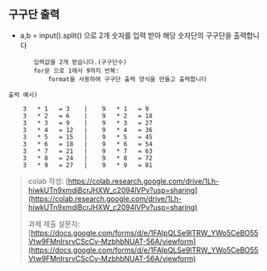 ## 구구단 출력

* a,b = input().split() 으로 2개 숫자를 입력 받아 해당 숫자단의 구구단을 출력합니다
```
       입력값을 2개 받습니다.(구구단수)
       for문 으로 1에서 9까지 반복:
           format을 사용하여 구구단 출력 양식을 만들고 출력합니다
        
출력 예시)

    3   * 1   = 3    |    9   * 1   = 9  
    3   * 2   = 6    |    9   * 2   = 18 
    3   * 3   = 9    |    9   * 3   = 27 
    3   * 4   = 12   |    9   * 4   = 36 
    3   * 5   = 15   |    9   * 5   = 45 
    3   * 6   = 18   |    9   * 6   = 54 
    3   * 7   = 21   |    9   * 7   = 63 
    3   * 8   = 24   |    9   * 8   = 72 
    3   * 9   = 27   |    9   * 9   = 81 
```
> colab 작성: [https://colab.research.google.com/drive/1Lh-hiwkUTn9xmdiBcrJHXW_c2094lVPv?usp=sharing](https://colab.research.google.com/drive/1Lh-hiwkUTn9xmdiBcrJHXW_c2094lVPv?usp=sharing)  
>
> 과제 제출 설문지: [https://docs.google.com/forms/d/e/1FAIpQLSe9lTRW_YWo5CeBO55Vtw9FMnIrsrvCScCv-MzbhbNUAT-56A/viewform](https://docs.google.com/forms/d/e/1FAIpQLSe9lTRW_YWo5CeBO55Vtw9FMnIrsrvCScCv-MzbhbNUAT-56A/viewform)
